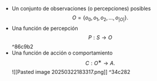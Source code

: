 - Un conjunto de observaciones (o percepciones) posibles $$O = \{o_0, o_1, o_2, . . . , o_{|O|}\}.$$
- Una función de percepción $$P : S → O$$ ^86c9b2
- Una función de acción o comportamiento $$C : O^∗ → A.$$
![[Pasted image 20250322183317.png]] ^34c282